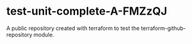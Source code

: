 # test-unit-complete-A-FMZzQJ
A public repository created with terraform to test the terraform-github-repository module.
